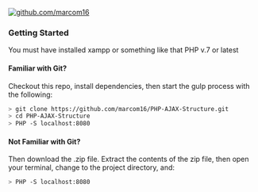 [![github.com/marcom16](https://avatars2.githubusercontent.com/u/25273655?v=4&s=120)](https://github.com/marcom16/)

### Getting Started

You must have installed xampp or something like that
PHP v.7 or latest

#### Familiar with Git?
Checkout this repo, install dependencies, then start the gulp process with the following:

```sh
> git clone https://github.com/marcom16/PHP-AJAX-Structure.git
> cd PHP-AJAX-Structure
> PHP -S localhost:8080
```

#### Not Familiar with Git?
Then download the .zip file.  Extract the contents of the zip file, then open your terminal, change to the project directory, and:

```sh
> PHP -S localhost:8080
```
